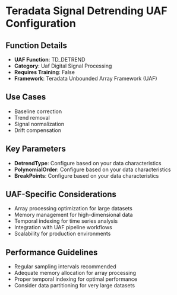 # Teradata Signal Detrending UAF Configuration

## Function Details
- **UAF Function**: TD_DETREND
- **Category**: Uaf Digital Signal Processing
- **Requires Training**: False
- **Framework**: Teradata Unbounded Array Framework (UAF)

## Use Cases
- Baseline correction
- Trend removal
- Signal normalization
- Drift compensation

## Key Parameters
- **DetrendType**: Configure based on your data characteristics
- **PolynomialOrder**: Configure based on your data characteristics
- **BreakPoints**: Configure based on your data characteristics

## UAF-Specific Considerations
- Array processing optimization for large datasets
- Memory management for high-dimensional data
- Temporal indexing for time series analysis
- Integration with UAF pipeline workflows
- Scalability for production environments

## Performance Guidelines
- Regular sampling intervals recommended
- Adequate memory allocation for array processing
- Proper temporal indexing for optimal performance
- Consider data partitioning for very large datasets
